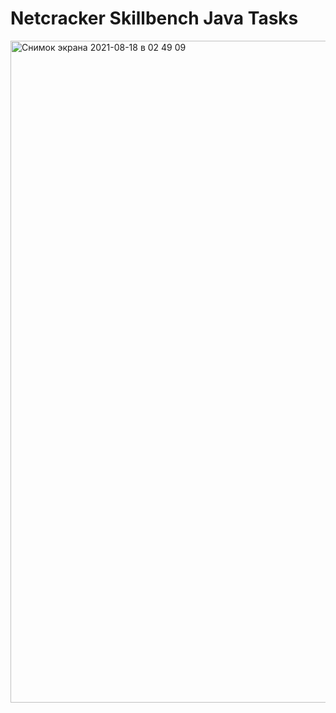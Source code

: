 # Netcracker Skillbench Java Tasks
  
<img width="1059" alt="Снимок экрана 2021-08-18 в 02 49 09" src="https://user-images.githubusercontent.com/86832867/129815036-4bf73330-80d3-47ca-9cbc-78e39ff9b225.png">
